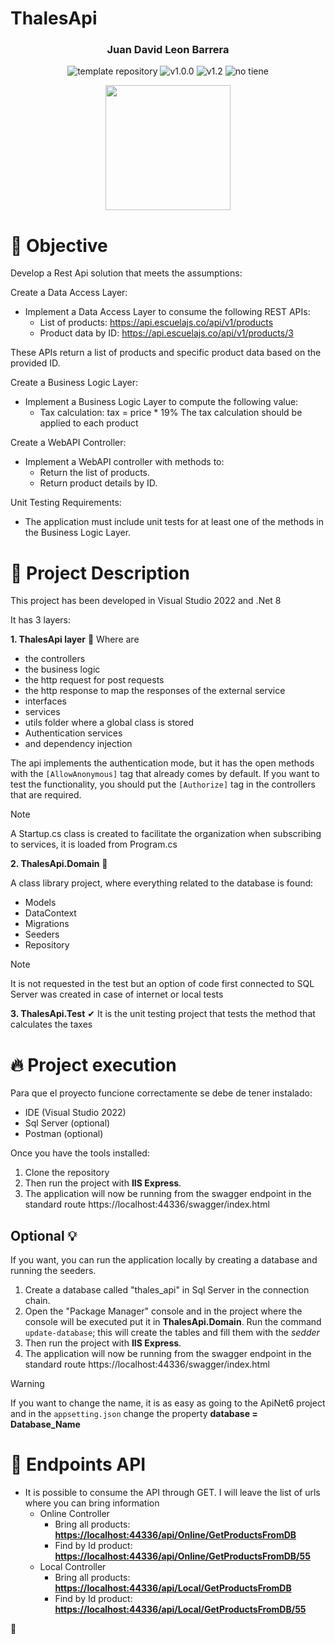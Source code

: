 # ThalesApi

<p align="center">
    <h3 align="center">Juan David Leon Barrera</h3>
	<p align="center">
		<img src="https://img.shields.io/badge/.NET-5C2D91?logo=.net&logoColor=white" alt="template repository">
		<img src="https://img.shields.io/static/v1?label=proyect type&message=Api Rest&color=white" alt="v1.0.0">
		<img src="https://img.shields.io/static/v1?label=version&message=1.0.1&color=red" alt="v1.2">
		<img src="https://img.shields.io/static/v1?label=licence&message=No apply&color=green" alt="no tiene">
	</p>
    <p align="center">
        <a href="https://nevergate.com.co/"><img src="https://nevergate.com.co/otros/portafolio/images/logo.png" width="200"></a>
    </p>
</p>


# 🚩 Objective

Develop a Rest Api solution that meets the assumptions:

Create a Data Access Layer: 
- Implement a Data Access Layer to consume the following REST APIs: 
  - List of products: 
    https://api.escuelajs.co/api/v1/products   
  - Product data by ID: 
    https://api.escuelajs.co/api/v1/products/3 
    
These APIs return a list of products and specific product data based on the provided ID.  

Create a Business Logic Layer: 
- Implement a Business Logic Layer to compute the following value: 
  - Tax calculation: tax = price * 19% 
The tax calculation should be applied to each product 

Create a WebAPI Controller: 
- Implement a WebAPI controller with methods to: 
  - Return the list of products. 
  - Return product details by ID.

Unit Testing Requirements: 
- The application must include unit tests for at least one of the methods in the Business Logic Layer. 

# 📄 Project Description
This project has been developed in Visual Studio 2022 and .Net 8

It has 3 layers:

**1. ThalesApi layer** 🍂 
Where are

- the controllers
- the business logic
- the http request for post requests
- the http response to map the responses of the external service
- interfaces
- services
- utils folder where a global class is stored
- Authentication services
- and dependency injection

The api implements the authentication mode, but it has the open methods with the `[AllowAnonymous]` tag that already comes by default. If you want to test the functionality, you should put the `[Authorize]` tag in the controllers that are required.

> [!NOTE]
> A Startup.cs class is created to facilitate the organization when subscribing to services, it is loaded from Program.cs

**2. ThalesApi.Domain** 🥐

A class library project, where everything related to the database is found:
- Models
- DataContext
- Migrations
- Seeders
- Repository
  
> [!NOTE]
> It is not requested in the test but an option of code first connected to SQL Server was created in case of internet or local tests

**3. ThalesApi.Test** ✔
It is the unit testing project that tests the method that calculates the taxes

# 🔥 Project execution

Para que el proyecto funcione correctamente se debe de tener instalado:

- IDE (Visual Studio 2022)
- Sql Server (optional)
- Postman (optional)

Once you have the tools installed:

1. Clone the repository
2. Then run the project with **IIS Express**.
3. The application will now be running from the swagger endpoint in the standard route https://localhost:44336/swagger/index.html

## Optional 💡
If you want, you can run the application locally by creating a database and running the seeders.
1. Create a database called "thales_api" in Sql Server in the connection chain.
2. Open the "Package Manager" console and in the project where the console will be executed put it in **ThalesApi.Domain**. Run the command `update-database`; this will create the tables and fill them with the *sedder*
3. Then run the project with **IIS Express**.
4. The application will now be running from the swagger endpoint in the standard route https://localhost:44336/swagger/index.html

> [!WARNING]
> If you want to change the name, it is as easy as going to the ApiNet6 project and in the `appsetting.json` change the property **database = Database_Name** 

# 🧪 Endpoints API

- It is possible to consume the API through GET. I will leave the list of urls where you can bring information
    - Online Controller
        - Bring all products: **[https://localhost:44336/api/Online/GetProductsFromDB](https://localhost:44336/api/Online/GetProductsFromApi)**
        - Find by Id product: **[https://localhost:44336/api/Online/GetProductsFromDB/55](https://localhost:44336/api/Online/GetProductByIdFromApi/4)**
    - Local Controller
        - Bring all products: **[https://localhost:44336/api/Local/GetProductsFromDB](https://localhost:44336/api/Local/GetProductsFromDB)**
        - Find by Id product: **[https://localhost:44336/api/Local/GetProductsFromDB/55](https://localhost:44336/api/Local/GetProductsFromDB/55)**

🛴
